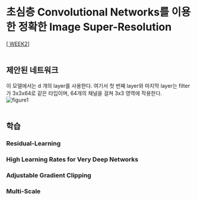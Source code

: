 # 초심층 Convolutional Networks를 이용한 정확한 Image Super-Resolution

[<a href = "https://github.com/yeji-seong/Deep-Learning-Paper-Study/blob/master/Papers/WEEK2/Accurate%20Image%20Super-Resolution%20Using%20Very%20Deep%20Convolutional%20Networks.md"> WEEK2</a>] <br><br>

## 제안된 네트워크
이 모델에서는 d 개의 layer를 사용한다. 여기서 첫 번째 layer와 마지막 layer는 filter가 3x3x64로 같은 타입이며, 64개의 채널을 걸쳐 3x3 영역에 작용한다. <br>
![figure1](https://user-images.githubusercontent.com/57740560/97185797-d7c59f80-17e3-11eb-8d79-6e0e5198b69a.png) <br><br>


## 학습
### Residual-Learning
### High Learning Rates for Very Deep Networks
### Adjustable Gradient Clipping
### Multi-Scale
